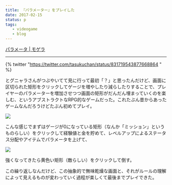 ```yaml
---
title: 『パラメーター』をプレイした
date: 2017-02-15
status: p
tags:
   - videogame
   - blog
---
```


[パラメータ \| モゲラ](http://mogera.jp/gameplay?gid=gm0000001351)

---

{% twitter "https://twitter.com/tasukuchan/status/831719543877668864 " %}

とグニャラさんがつぶやいてて見に行って最初「？」と思ったんだけど、画面に区切られた矩形をクリックしてゲージを増やしたり減らしたりすることで、プレイヤーのパラメーターを増加させつつ画面の矩形がだんだん埋まっていくのを楽しむ、というアブストラクトなRPG的なゲームだった。これたぶん昔からあったゲームなんだろうけどたぶん初めてプレイ。

![](/images/201702/parameter-1.gif)

こんな感じでまずはゲージが0になっている矩形（なんか「ミッション」というものらしい）をクリックして経験値と金を貯めて、レベルアップによるステータス分配やアイテムでパラメータを上げて、

![](/images/201702/parameter-2.gif)

強くなってきたら黄色い矩形（敵らしい）をクリックして倒す。

この繰り返しなんだけど、この抽象的で無味乾燥な画面と、それがルールの理解によって見えるものが変わっていく過程が楽しくて最後までプレイできた。
